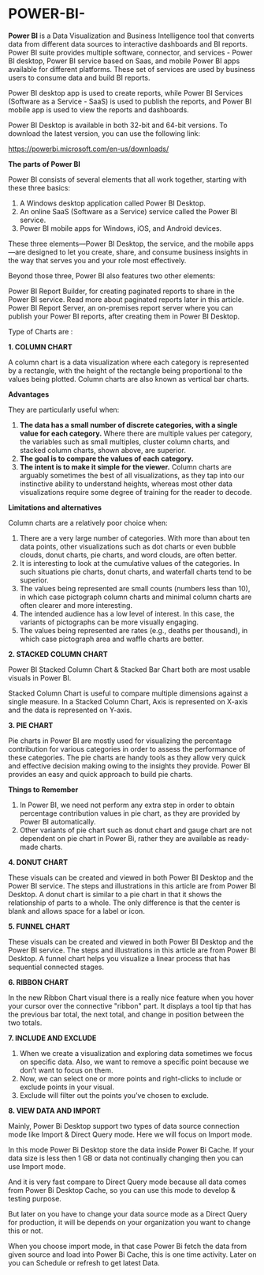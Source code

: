 # POWER-BI-

**Power BI** is a Data Visualization and Business Intelligence tool that converts data from different data sources to interactive dashboards and BI reports. Power BI suite provides multiple software, connector, and services - Power BI desktop, Power BI service based on Saas, and mobile Power BI apps available for different platforms. These set of services are used by business users to consume data and build BI reports.

Power BI desktop app is used to create reports, while Power BI Services (Software as a Service - SaaS) is used to publish the reports, and Power BI mobile app is used to view the reports and dashboards.

Power BI Desktop is available in both 32-bit and 64-bit versions. To download the latest version, you can use the following link:

https://powerbi.microsoft.com/en-us/downloads/

**The parts of Power BI**

Power BI consists of several elements that all work together, starting with these three basics:

1. A Windows desktop application called Power BI Desktop.
2. An online SaaS (Software as a Service) service called the Power BI service.
3. Power BI mobile apps for Windows, iOS, and Android devices.

These three elements—Power BI Desktop, the service, and the mobile apps—are designed to let you create, share, and consume business insights in the way that serves you and your role most effectively.

Beyond those three, Power BI also features two other elements:

Power BI Report Builder, for creating paginated reports to share in the Power BI service. Read more about paginated reports later in this article.
Power BI Report Server, an on-premises report server where you can publish your Power BI reports, after creating them in Power BI Desktop. 

Type of Charts are :

**1. COLUMN CHART**

A column chart is a data visualization where each category is represented by a rectangle, with the height of the rectangle being proportional to the values being plotted. Column charts are also known as vertical bar charts.

**Advantages**

They are particularly useful when:

1. **The data has a small number of discrete categories, with a single value for each category.** Where there are multiple values per category, the variables such as small multiples, cluster column charts, and stacked column charts, shown above, are superior.
2. **The goal is to compare the values of each category.**
3. **The intent is to make it simple for the viewer.** Column charts are arguably sometimes the best of all visualizations, as they tap into our instinctive ability to understand heights, whereas most other data visualizations require some degree of training for the reader to decode.

**Limitations and alternatives**

Column charts are a relatively poor choice when:
1. There are a very large number of categories. With more than about ten data points, other visualizations such as dot charts or even bubble clouds, donut charts, pie charts, and word clouds, are often better.
2. It is interesting to look at the cumulative values of the categories. In such situations pie charts, donut charts, and waterfall charts tend to be superior.
3. The values being represented are small counts (numbers less than 10), in which case pictograph column charts and minimal column charts are often clearer and more interesting.
4. The intended audience has a low level of interest. In this case, the variants of pictographs can be more visually engaging.
5. The values being represented are rates (e.g., deaths per thousand), in which case pictograph area and waffle charts are better.

**2. STACKED COLUMN CHART**

Power BI Stacked Column Chart & Stacked Bar Chart  both are most usable visuals in Power BI.

Stacked Column Chart is useful to compare multiple dimensions against a single measure. In a Stacked Column Chart, Axis is represented on X-axis and the data is represented on Y-axis.

**3. PIE CHART**

Pie charts in Power BI are mostly used for visualizing the percentage contribution for various categories in order to assess the performance of these categories. The pie charts are handy tools as they allow very quick and effective decision making owing to the insights they provide. Power BI provides an easy and quick approach to build pie charts.

**Things to Remember**

1. In Power BI, we need not perform any extra step in order to obtain percentage contribution values in pie chart, as they are provided by Power BI automatically.
2. Other variants of pie chart such as donut chart and gauge chart are not dependent on pie chart in Power Bi, rather they are available as ready-made charts.

**4. DONUT CHART**

These visuals can be created and viewed in both Power BI Desktop and the Power BI service. The steps and illustrations in this article are from Power BI Desktop. A donut chart is similar to a pie chart in that it shows the relationship of parts to a whole. The only difference is that the center is blank and allows space for a label or icon.

**5. FUNNEL CHART**

These visuals can be created and viewed in both Power BI Desktop and the Power BI service. The steps and illustrations in this article are from Power BI Desktop. A funnel chart helps you visualize a linear process that has sequential connected stages.

**6. RIBBON CHART**

In the new Ribbon Chart visual there is a really nice feature when you hover your cursor over the connective "ribbon" part. It displays a tool tip that has the previous bar total, the next total, and change in position between the two totals.

**7. INCLUDE AND EXCLUDE**

1. When we create a visualization and exploring data sometimes we focus on specific data. Also, we want to remove a specific point because we don’t want to focus on them.
2. Now, we can select one or more points and right-clicks to include or exclude points in your visual.
3. Exclude will filter out the points you’ve chosen to exclude.

**8. VIEW DATA AND IMPORT**

Mainly, Power Bi Desktop support two types of data source connection mode like Import & Direct Query mode. Here we will focus on Import mode.

In this mode Power Bi Desktop store the data inside Power Bi Cache. If your data size is less then 1 GB or data not continually changing then you can use Import mode.

And it is very fast compare to Direct Query mode because all data comes from Power Bi Desktop Cache, so you can use this mode to develop & testing purpose.

But later on you have to change your data source mode as a Direct Query for production, it will be depends on your organization you want to change this or not.

When you choose import mode, in that case Power Bi fetch the data from given source and load into Power Bi Cache, this is one time activity. Later on you can Schedule or refresh to get latest Data.

